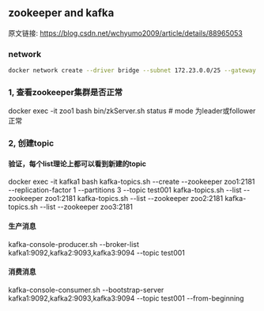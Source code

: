 ## zookeeper and kafka
原文链接: https://blog.csdn.net/wchyumo2009/article/details/88965053

### network
```sh
docker network create --driver bridge --subnet 172.23.0.0/25 --gateway 172.23.0.1  zookeeper_network
```

### 1, 查看zookeeper集群是否正常
docker exec -it zoo1 bash
bin/zkServer.sh status # mode 为leader或follower正常

### 2, 创建topic
#### 验证，每个list理论上都可以看到新建的topic
docker exec -it kafka1 bash
kafka-topics.sh --create --zookeeper zoo1:2181 --replication-factor 1 --partitions 3 --topic test001
kafka-topics.sh --list --zookeeper zoo1:2181
kafka-topics.sh --list --zookeeper zoo2:2181
kafka-topics.sh --list --zookeeper zoo3:2181

#### 生产消息
kafka-console-producer.sh --broker-list kafka1:9092,kafka2:9093,kafka3:9094 --topic test001

#### 消费消息
kafka-console-consumer.sh --bootstrap-server kafka1:9092,kafka2:9093,kafka3:9094 --topic test001 --from-beginning

### 
